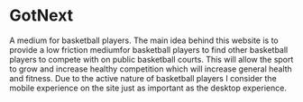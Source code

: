 # GotNext
A medium for basketball players.
The main idea behind this website is to provide a low friction mediumfor basketball players to find other basketball players to compete with on public basketball courts.
This will allow the sport to grow and increase healthy competition which will increase general health and fitness. 
Due to the active nature of basketball players I consider the mobile experience on the site just as important as the desktop experience.

